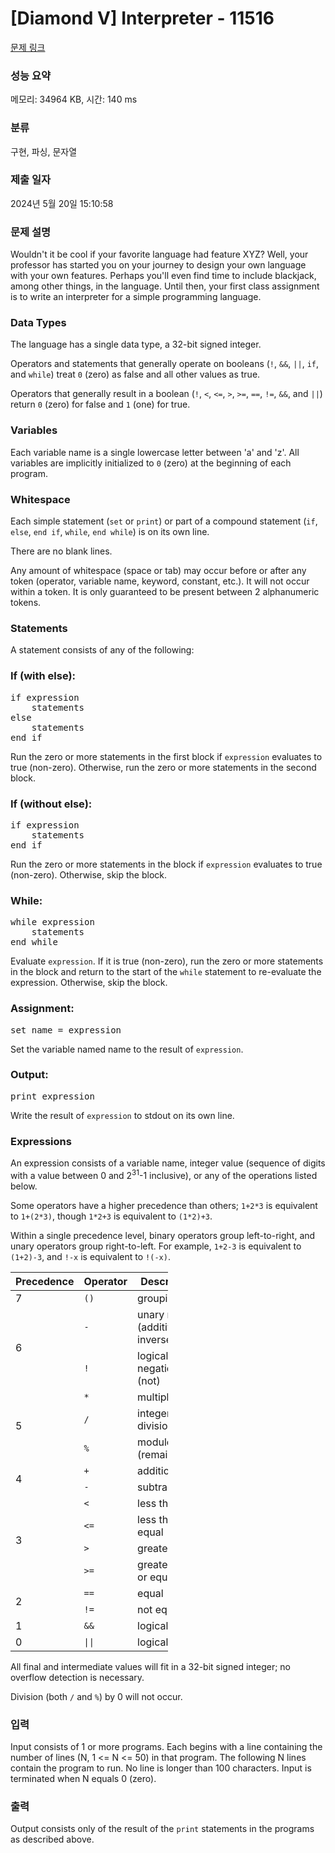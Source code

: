 # [Diamond V] Interpreter - 11516 

[문제 링크](https://www.acmicpc.net/problem/11516) 

### 성능 요약

메모리: 34964 KB, 시간: 140 ms

### 분류

구현, 파싱, 문자열

### 제출 일자

2024년 5월 20일 15:10:58

### 문제 설명

<p>Wouldn't it be cool if your favorite language had feature XYZ? Well, your professor has started you on your journey to design your own language with your own features. Perhaps you'll even find time to include blackjack, among other things, in the language. Until then, your first class assignment is to write an interpreter for a simple programming language.</p>

<h3>Data Types</h3>

<p>The language has a single data type, a 32-bit signed integer.</p>

<p>Operators and statements that generally operate on booleans (<code>!</code>, <code>&&</code>, <code>||</code>, <code>if</code>, and <code>while</code>) treat <code>0</code> (zero) as false and all other values as true.</p>

<p>Operators that generally result in a boolean (<code>!</code>, <code><</code>, <code><=</code>, <code>></code>, <code>>=</code>, <code>==</code>, <code>!=</code>, <code>&&</code>, and <code>||</code>) return <code>0</code> (zero) for false and <code>1</code> (one) for true.</p>

<h3>Variables</h3>

<p>Each variable name is a single lowercase letter between 'a' and 'z'. All variables are implicitly initialized to <code>0</code> (zero) at the beginning of each program.</p>

<h3>Whitespace</h3>

<p>Each simple statement (<code>set</code> or <code>print</code>) or part of a compound statement (<code>if</code>, <code>else</code>, <code>end if</code>, <code>while</code>, <code>end while</code>) is on its own line.</p>

<p>There are no blank lines.</p>

<p>Any amount of whitespace (space or tab) may occur before or after any token (operator, variable name, keyword, constant, etc.). It will not occur within a token. It is only guaranteed to be present between 2 alphanumeric tokens.</p>

<h3>Statements</h3>

<p>A statement consists of any of the following:</p>

<h3>If (with else):</h3>

<pre>if expression
    statements
else
    statements
end if</pre>

<p>Run the zero or more statements in the first block if <code>expression</code> evaluates to true (non-zero). Otherwise, run the zero or more statements in the second block.</p>

<h3>If (without else):</h3>

<pre>if expression
    statements
end if</pre>

<p>Run the zero or more statements in the block if <code>expression</code> evaluates to true (non-zero). Otherwise, skip the block.</p>

<h3>While:</h3>

<pre>while expression
    statements
end while</pre>

<p>Evaluate <code>expression</code>. If it is true (non-zero), run the zero or more statements in the block and return to the start of the <code>while</code> statement to re-evaluate the expression. Otherwise, skip the block.</p>

<h3>Assignment:</h3>

<pre>set name = expression</pre>

<p>Set the variable named name to the result of <code>expression</code>.</p>

<h3>Output:</h3>

<pre>print expression</pre>

<p>Write the result of <code>expression</code> to stdout on its own line.</p>

<h3>Expressions</h3>

<p>An expression consists of a variable name, integer value (sequence of digits with a value between 0 and 2<sup>31</sup>-1 inclusive), or any of the operations listed below.</p>

<p>Some operators have a higher precedence than others; <code>1+2*3</code> is equivalent to <code>1+(2*3)</code>, though <code>1*2+3</code> is equivalent to <code>(1*2)+3</code>.</p>

<p>Within a single precedence level, binary operators group left-to-right, and unary operators group right-to-left. For example, <code>1+2-3</code> is equivalent to <code>(1+2)-3</code>, and <code>!-x</code> is equivalent to <code>!(-x)</code>.</p>

<table class="table table-bordered" style="width:50%">
	<thead>
		<tr>
			<th>Precedence</th>
			<th>Operator</th>
			<th>Description</th>
		</tr>
	</thead>
	<tbody>
		<tr>
			<td>7</td>
			<td><code>()</code></td>
			<td>grouping</td>
		</tr>
		<tr>
			<td rowspan="2">6</td>
			<td><code>-</code></td>
			<td>unary minus (additive inverse)</td>
		</tr>
		<tr>
			<td><code>!</code></td>
			<td>logical negation (not)</td>
		</tr>
		<tr>
			<td rowspan="3">5</td>
			<td><code>*</code></td>
			<td>multiplication</td>
		</tr>
		<tr>
			<td><code>/</code></td>
			<td>integer division</td>
		</tr>
		<tr>
			<td><code>%</code></td>
			<td>modulo (remainder)</td>
		</tr>
		<tr>
			<td rowspan="2">4</td>
			<td><code>+</code></td>
			<td>addition</td>
		</tr>
		<tr>
			<td><code>-</code></td>
			<td>subtraction</td>
		</tr>
		<tr>
			<td rowspan="4">3</td>
			<td><code><</code></td>
			<td>less than</td>
		</tr>
		<tr>
			<td><code><=</code></td>
			<td>less than or equal</td>
		</tr>
		<tr>
			<td><code>></code></td>
			<td>greater than</td>
		</tr>
		<tr>
			<td><code>>=</code></td>
			<td>greater than or equal</td>
		</tr>
		<tr>
			<td rowspan="2">2</td>
			<td><code>==</code></td>
			<td>equal</td>
		</tr>
		<tr>
			<td><code>!=</code></td>
			<td>not equal</td>
		</tr>
		<tr>
			<td>1</td>
			<td><code>&&</code></td>
			<td>logical and</td>
		</tr>
		<tr>
			<td>0</td>
			<td><code>||</code></td>
			<td>logical or</td>
		</tr>
	</tbody>
</table>

<p>All final and intermediate values will fit in a 32-bit signed integer; no overflow detection is necessary.</p>

<p>Division (both <code>/</code> and <code>%</code>) by 0 will not occur.</p>

### 입력 

 <p>Input consists of 1 or more programs. Each begins with a line containing the number of lines (N, 1 <= N <= 50) in that program. The following N lines contain the program to run. No line is longer than 100 characters. Input is terminated when N equals 0 (zero).</p>

### 출력 

 <p>Output consists only of the result of the <code>print</code> statements in the programs as described above.</p>

